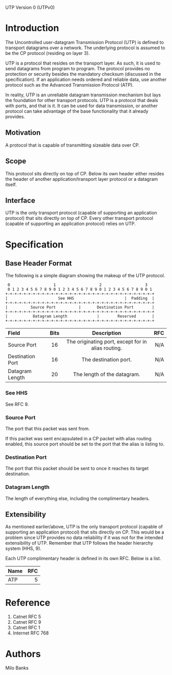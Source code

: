 UTP Version 0 (UTPv0)

# Introduction
The Uncontrolled user-datagram Transmission Protocol (UTP) is defined to transport datagrams over a network.
The underlying protocol is assumed to be the CP protocol (residing on layer 3).

UTP is a protocol that resides on the transport layer. As such, it is used to send datagrams from program
to program. The protocol provides no protection or security besides the mandatory checksum (discussed in
the specification). If an application needs ordered and reliable data, use another protocol such as the
Advanced Transmission Protocol (ATP).

In reality, UTP is an unreliable datagram transmission mechanism but lays the foundation for other
transport protocols. UTP is a protocol that deals with ports, and that is it. It can be used for data
transmission, or another protocol can take advantage of the base functionality that it already provides.

## Motivation
A protocol that is capable of transmitting sizeable data over CP. 

## Scope
This protocol sits directly on top of CP. Below its own header either resides the header of another
application/transport layer protocol or a datagram itself.

## Interface
UTP is the only transport protocol (capable of supporting an application protocol) that sits directly on
top of CP. Every other transport protocol (capable of supporting an application protocol) relies on UTP.

# Specification

## Base Header Format
The following is a simple diagram showing the makeup of the UTP protocol.

~~~
 0                   1                   2                   3
 0 1 2 3 4 5 6 7 8 9 0 1 2 3 4 5 6 7 8 9 0 1 2 3 4 5 6 7 8 9 0 1
+-+-+-+-+-+-+-+-+-+-+-+-+-+-+-+-+-+-+-+-+-+-+-+-+-+-+-+-+-+-+-+-+
|                      See HHS                      |  Padding  |
+-+-+-+-+-+-+-+-+-+-+-+-+-+-+-+-+-+-+-+-+-+-+-+-+-+-+-+-+-+-+-+-+
|          Source Port          |       Destination Port        |
+-+-+-+-+-+-+-+-+-+-+-+-+-+-+-+-+-+-+-+-+-+-+-+-+-+-+-+-+-+-+-+-+
|           Datagram Length             |        Reserved       |
+-+-+-+-+-+-+-+-+-+-+-+-+-+-+-+-+-+-+-+-+-+-+-+-+-+-+-+-+-+-+-+-+
~~~

| Field | Bits | Description | RFC |
| :---- | :--: | :---------: | --: |
| Source Port | 16 | The originating port, except for in alias routing. | N/A |
| Destination Port | 16 | The destination port. | N/A|
| Datagram Length | 20 | The length of the datagram. | N/A |

### See HHS
See RFC 9.

### Source Port
The port that this packet was sent from.

If this packet was sent encapsulated in a CP packet with alias routing enabled, this source port should be set
to the port that the alias is listing to.

### Destination Port
The port that this packet should be sent to once it reaches its target destination.

### Datagram Length
The length of everything else, including the complimentary headers.

## Extensibility
As mentioned earlier/above, UTP is the only transport protocol (capable of supporting an application protocol)
that sits directly on CP. This would be a problem since UTP provides no data reliability if it was not for the
intended extensibility of UTP. Remember that UTP follows the header hierarchy system (HHS, 9).

Each UTP complimentary header is defined in its own RFC. Below is a list.

| Name | RFC |
| :--- | --: |
| ATP  | 5   |

# Reference

1. Catnet RFC 5
2. Catnet RFC 9
3. Catnet RFC 1
4. Internet RFC 768

# Authors
Milo Banks
